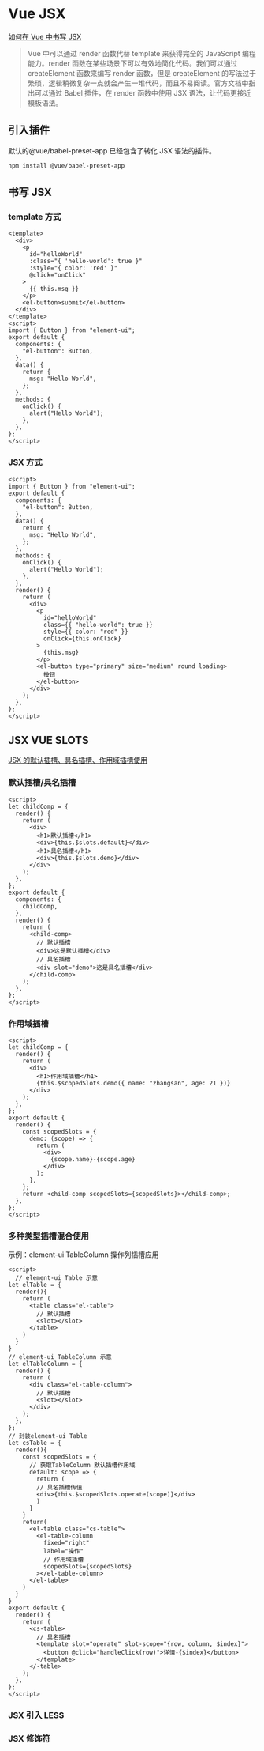 # Vue JSX

[如何在 Vue 中书写 JSX](https://blog.csdn.net/weixin_34290631/article/details/91463798)

> Vue 中可以通过 render 函数代替 template 来获得完全的 JavaScript 编程能力。render 函数在某些场景下可以有效地简化代码。我们可以通过 createElement 函数来编写 render 函数，但是 createElement 的写法过于繁琐，逻辑稍微复杂一点就会产生一堆代码，而且不易阅读。官方文档中指出可以通过 Babel 插件，在 render 函数中使用 JSX 语法，让代码更接近模板语法。

## 引入插件

默认的@vue/babel-preset-app 已经包含了转化 JSX 语法的插件。

```bash
npm install @vue/babel-preset-app
```

## 书写 JSX

### template 方式

```vue
<template>
  <div>
    <p
      id="helloWorld"
      :class="{ 'hello-world': true }"
      :style="{ color: 'red' }"
      @click="onClick"
    >
      {{ this.msg }}
    </p>
    <el-button>submit</el-button>
  </div>
</template>
<script>
import { Button } from "element-ui";
export default {
  components: {
    "el-button": Button,
  },
  data() {
    return {
      msg: "Hello World",
    };
  },
  methods: {
    onClick() {
      alert("Hello World");
    },
  },
};
</script>
```

### JSX 方式

```vue
<script>
import { Button } from "element-ui";
export default {
  components: {
    "el-button": Button,
  },
  data() {
    return {
      msg: "Hello World",
    };
  },
  methods: {
    onClick() {
      alert("Hello World");
    },
  },
  render() {
    return (
      <div>
        <p
          id="helloWorld"
          class={{ "hello-world": true }}
          style={{ color: "red" }}
          onClick={this.onClick}
        >
          {this.msg}
        </p>
        <el-button type="primary" size="medium" round loading>
          按钮
        </el-button>
      </div>
    );
  },
};
</script>
```

## JSX VUE SLOTS

[JSX 的默认插槽、具名插槽、作用域插槽使用](https://www.freesion.com/article/18851349965/)

### 默认插槽/具名插槽

```vue
<script>
let childComp = {
  render() {
    return (
      <div>
        <h1>默认插槽</h1>
        <div>{this.$slots.default}</div>
        <h1>具名插槽</h1>
        <div>{this.$slots.demo}</div>
      </div>
    );
  },
};
export default {
  components: {
    childComp,
  },
  render() {
    return (
      <child-comp>
        // 默认插槽
        <div>这是默认插槽</div>
        // 具名插槽
        <div slot="demo">这是具名插槽</div>
      </child-comp>
    );
  },
};
</script>
```

### 作用域插槽

```vue
<script>
let childComp = {
  render() {
    return (
      <div>
        <h1>作用域插槽</h1>
        {this.$scopedSlots.demo({ name: "zhangsan", age: 21 })}
      </div>
    );
  },
};
export default {
  render() {
    const scopedSlots = {
      demo: (scope) => {
        return (
          <div>
            {scope.name}-{scope.age}
          </div>
        );
      },
    };
    return <child-comp scopedSlots={scopedSlots}></child-comp>;
  },
};
</script>
```

### 多种类型插槽混合使用

示例：element-ui TableColumn 操作列插槽应用

```vue
<script>
  // element-ui Table 示意
let elTable = {
  render(){
    return (
      <table class="el-table">
        // 默认插槽
        <slot></slot>
      </table>
    )
  }
}
// element-ui TableColumn 示意
let elTableColumn = {
  render() {
    return (
      <div class="el-table-column">
        // 默认插槽
        <slot></slot>
      </div>
    );
  },
};
// 封装element-ui Table
let csTable = {
  render(){
    const scopedSlots = {
      // 获取TableColumn 默认插槽作用域
      default: scope => {
        return (
        // 具名插槽传值
        <div>{this.$scopedSlots.operate(scope)}</div>
        )
      }
    }
    return(
      <el-table class="cs-table">
        <el-table-column
          fixed="right"
          label="操作"
          // 作用域插槽
          scopedSlots={scopedSlots}
        ></el-table-column>
      </el-table>
    )
  }
}
export default {
  render() {
    return (
      <cs-table>
        // 具名插槽
        <template slot="operate" slot-scope="{row, column, $index}">
          <button @click="handleClick(row)">详情-{$index}</button>
        </template>
      </-table>
    );
  },
};
</script>
```

### JSX 引入 LESS

### JSX 修饰符
